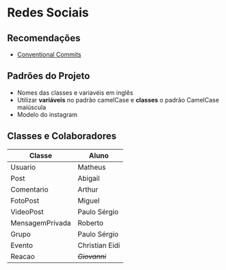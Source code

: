 # Redes Sociais

## Recomendações

- [Conventional Commits](https://www.conventionalcommits.org/en/v1.0.0/#summary)

## Padrões do Projeto

- Nomes das classes e variavéis em inglês
- Utilizar **variáveis** no padrão camelCase e **classes** o padrão CamelCase maiúscula
- Modelo do instagram

## Classes e Colaboradores

| Classe | Aluno |
|---------|------|
| Usuario | Matheus |
| Post | Abigail |
| Comentario | Arthur |
| FotoPost | Miguel |
| VideoPost | Paulo Sérgio |
| MensagemPrivada | Roberto |
| Grupo | Paulo Sérgio |
| Evento | Christian Eidi |
| Reacao | ~~*Giovanni*~~ |
